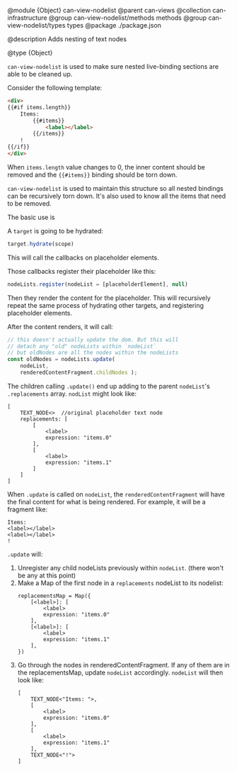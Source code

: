 @module {Object} can-view-nodelist
@parent can-views
@collection can-infrastructure
@group can-view-nodelist/methods methods
@group can-view-nodelist/types types
@package ./package.json

@description Adds nesting of text nodes

@type {Object}

`can-view-nodelist` is used to make sure nested live-binding
sections are able to be cleaned up.

Consider the following template:

```html
<div>
{{#if items.length}}
    Items:
        {{#items}}
            <label></label>
        {{/items}}
    !
{{/if}}
</div>
```

When `items.length` value changes to 0, the inner content should be removed and the `{{#items}}`
binding should be torn down.

`can-view-nodelist` is used to maintain this structure so all nested bindings can be
recursively torn down.  It's also used to know all the items that need to be removed.

The basic use is

A `target` is going to be hydrated:

```js
target.hydrate(scope)
```

This will call the callbacks on placeholder elements.

Those callbacks register their placeholder like this:

```js
nodeLists.register(nodeList = [placeholderElement], null)
```

Then they render the content for the
placeholder.  This will recursively repeat the same process
of hydrating other targets, and registering placeholder
elements.

After the content renders, it will call:

```js
// this doesn't actually update the dom. But this will
// detach any "old" nodeLists within `nodeList`
// but oldNodes are all the nodes within the nodeLists
const oldNodes = nodeLists.update(
	nodeList,
	renderedContentFragment.childNodes );
```

The children calling `.update()` end up adding to the parent `nodeList`'s `.replacements`
array.  `nodList` might look like:

```
[
    TEXT_NODE<>  //original placeholder text node
    replacements: [
        [
            <label>
            expression: "items.0"
        ],
        [
            <label>
            expression: "items.1"
        ]
    ]
]
```

When `.update` is called on `nodeList`, the `renderedContentFragment` will have
the final content for what is being rendered. For example, it will be a fragment like:

```
Items:
<label></label>
<label></label>
!
```

`.update` will:

1. Unregister any child nodeLists previously within `nodeList`. (there won't be any at this point)
2. Make a Map of the first node in a `replacements` nodeList to its nodelist:
   ```
   replacementsMap = Map({
       [<label>]: [
           <label>
           expression: "items.0"
       ],
       [<label>]: [
           <label>
           expression: "items.1"
       ],
   })
   ```
3. Go through the nodes in renderedContentFragment.  If any of them are in the replacementsMap,
   update `nodeList` accordingly. `nodeList` will then look like:
   ```
   [
       TEXT_NODE<"Items: ">,
       [
           <label>
           expression: "items.0"
       ],
       [
           <label>
           expression: "items.1"
       ],
       TEXT_NODE<"!">
   ]
   ```

